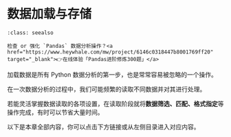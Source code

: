 # 数据加载与存储



```{admonition} 在线刷题
:class: seealso

检查 or 强化 `Pandas` 数据分析操作？<a href="https://www.heywhale.com/mw/project/6146c0318447b8001769ff20" target="_blank">👉在线体验「Pandas进阶修炼300题」</a>
```

加载数据是所有 Python 数据分析的第一步，也是常常容易被忽略的一个操作。

在一次数据分析的过程中，我们可能频繁的读取不同数据并对其进行处理。

若能灵活掌握数据读取的各项设置，在读取阶段就将**数据筛选、匹配、格式指定**等操作完成，有时可以节省大量时间。

以下是本章全部内容，你可以点击下方链接或从左侧目录进入对应内容。

```{tableofcontents}
```